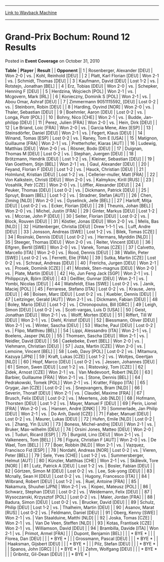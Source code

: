 
---
[Link to Wayback Machine](https://web.archive.org/web/20211022105731/https://magic.wizards.com/en/articles/archive/event-coverage/grand-prix-bochum-round-12-results-2010-10-31)

[_metadata_:description]:- "TablePlayerResult Opponent 1Rosenberger, Alexander [DEU]Won 2-0vs.Kohl, Reinhold [DEU] 2Platt, Karl Florian [DEU]Won 2-1vs.Schmidt, Thomas [DEU] 3Kaufmann, David [DEU]Lost 1-2vs.Rotstejn, Jonathan [BEL] 4Erz, Tobias [DEU]Won 2-0vs.Schepker, Henning F [DEU] 5Herdzina, Wojciech [POL]Won 2-1vs.Mcgovern, Mark [IRL] 6Konieczny, Dominik S [POL]Won 2-1vs.Abou Omar, Ashraf [DEU]"
[_metadata_:generator]:- "Drupal 7 (http://drupal.org)"
[_metadata_:node]:- "446241"
[_metadata_:publish_date]:- "2010-10-31"
[_metadata_:source]:- "div-main-content"
[_metadata_:title]:- "Grand-Prix Bochum: Round 12 Results"
[_metadata_:wayback_capture_timestamp]:- "2021-10-22 10:57:31"
[_metadata_:wayback_raw_url]:- "https://web.archive.org/web/20211022105731id_/https://magic.wizards.com/en/articles/archive/event-coverage/grand-prix-bochum-round-12-results-2010-10-31"
[_metadata_:wayback_url]:- "https://magic.wizards.com/en/articles/archive/event-coverage/grand-prix-bochum-round-12-results-2010-10-31"
---


Grand-Prix Bochum: Round 12 Results
===================================



 Posted in **Event Coverage**
 on October 31, 2010 












 **Table** | **Player** | **Result** |  | **Opponent** ||  1 | Rosenberger, Alexander [DEU] | Won 2-0 | vs. | Kohl, Reinhold [DEU] |
|  2 | Platt, Karl Florian [DEU] | Won 2-1 | vs. | Schmidt, Thomas [DEU] |
|  3 | Kaufmann, David [DEU] | Lost 1-2 | vs. | Rotstejn, Jonathan [BEL] |
|  4 | Erz, Tobias [DEU] | Won 2-0 | vs. | Schepker, Henning F [DEU] |
|  5 | Herdzina, Wojciech [POL] | Won 2-1 | vs. | Mcgovern, Mark [IRL] |
|  6 | Konieczny, Dominik S [POL] | Won 2-1 | vs. | Abou Omar, Ashraf [DEU] |
|  7 | Zimmermann 9051115592, [DEU] | Lost 0-2 | vs. | Steinborn, Robin [DEU] |
|  8 | Harding, Oyvind [NOR] | Won 2-0 | vs. | Thaler, Sebastian [DEU] |
|  9 | Boehmler, Aaron [DEU] | Lost 0-2 | vs. | Longa, Piotr [POL] |
|  10 | Bohny, Nico [CHE] | Won 2-1 | vs. | Budde, Jan-philipp [DEU] |
|  11 | Perez, Julien [FRA] | Won 2-0 | vs. | Hein, Dirk [DEU] |
|  12 | Le Briand, Loic [FRA] | Won 2-0 | vs. | Garcia Mene, Alex [ESP] |
|  13 | Steinsdörfer, Daniel [DEU] | Won 2-1 | vs. | Fegert, Klaus [DEU] |
|  14 | Winand, Tomas [ESP] | Lost 0-2 | vs. | Raney, Tom E [USA] |
|  15 | Matignon, Guillaume [FRA] | Won 2-1 | vs. | Pretterhofer, Kiaras [AUT] |
|  16 | Ludewig, Matthias [DEU] | Won 2-0 | vs. | Rösner, Bodo [DEU] |
|  17 | Duignan, Thomas M [DEU] | Lost 0-2 | vs. | Stephan, Juergen [DEU] |
|  18 | Brötzmann, Hendrik [DEU] | Lost 1-2 | vs. | Kleiner, Sebastian [DEU] |
|  19 | Van Goethem, Stijn [BEL] | Won 2-1 | vs. | Gaul, Alexander [DEU] |
|  20 | Feyand, Florian F [DEU] | Lost 1-2 | vs. | Hauck, Christian [DEU] |
|  21 | Holmlund, Kristian [DEU] | Lost 1-2 | vs. | Cellerier-muller, Matt [FRA] |
|  22 | Von Kalkstein, Christi [DEU] | Won 2-0 | vs. | Kalmykov, Kirill [RUS] |
|  23 | Vosahlik, Petr [CZE] | Won 2-0 | vs. | Löffler, Alexander [DEU] |
|  24 | Peuker, Thomas [DEU] | Lost 0-2 | vs. | Dickmann, Patrick [DEU] |
|  25 | Spruyt, Braam [BEL] | Lost 1-2 | vs. | Stradner, Stefan [AUT] |
|  26 | Chen, Ziming [NLD] | Won 2-0 | vs. | Gyselinck, Jelle [BEL] |
|  27 | Harloff, Mitja [DEU] | Lost 0-2 | vs. | Ecker, Florian [DEU] |
|  28 | Theunis, Johan [BEL] | Won 2-0 | vs. | Michel, Justin [FRA] |
|  29 | Ginter, Markus [DEU] | Lost 1-2 | vs. | Mccrae, John P [DEU] |
|  30 | Seiter, Florian [DEU] | Lost 0-2 | vs. | Block, Rouven [DEU] |
|  31 | Köstler, Jonas [DEU] | Won 2-0 | vs. | Melis, Bas [NLD] |
|  32 | Hüttenberger, Christia [DEU] | Drew 1-1-1 | vs. | Luff, Andre [DEU] |
|  33 | Jonsson, Andreas [SWE] | Lost 1-2 | vs. | Bilek, Tomas [CZE] |
|  34 | Rosinski, Dennis [DEU] | Lost 0-2 | vs. | Hermans, Myrddin [NLD] |
|  35 | Steeger, Thomas [DEU] | Won 2-0 | vs. | Reiter, Vincent [DEU] |
|  36 | Elfgren, Bertil [SWE] | Won 2-0 | vs. | Vanek, Tomas [CZE] |
|  37 | Calvetto, Marcello [ITA] | Won 2-0 | vs. | Rood, Dennis [DEU] |
|  38 | Wallin, Peter [SWE] | Lost 0-2 | vs. | Ferretti, Elie [FRA] |
|  39 | Sutka, Martin [CZE] | Lost 0-2 | vs. | Schraut, Andreas [DEU] |
|  40 | Frerichs, Jurgen [DEU] | Won 2-1 | vs. | Prosek, Dominik [CZE] |
|  41 | Mostek, Sten-magnus [DEU] | Won 2-0 | vs. | Plate, Martin [DEU] |
|  42 | Ho, Jun Feng Jack [SGP] | Won 2-1 | vs. | Philippczyk, Björn [DEU] |
|  43 | Geißler, Gunnar [DEU] | Won 2-1 | vs. | Yombi, Nicolas [DEU] |
|  44 | Watsfeldt, Elias [SWE] | Lost 0-2 | vs. | Janik, Maciej [POL] |
|  45 | Ferrarese, Stefano [ITA] | Lost 0-2 | vs. | Krause, Jens [DEU] |
|  46 | Boisen, Marc [DEU] | Lost 0-2 | vs. | Kuebler, Dennis [DEU] |
|  47 | Leitzinger, Gerald [AUT] | Won 2-1 | vs. | Dickmann, Fabian [DEU] |
|  48 | Boley, Mario [DEU] | Lost 1-2 | vs. | Chronopoulos, Bill [GRC] |
|  49 | Leigh, Simon [DEU] | Lost 0-2 | vs. | Scott-vargas, Luis D [USA] |
|  50 | Geist, Jonathan [DEU] | Won 2-1 | vs. | Wolff, Morten [DEU] |
|  51 | Riffert, Till W [DEU] | Won 2-1 | vs. | Diehl, Kristof [DEU] |
|  52 | Biessmann, Oliver [DEU] | Won 2-1 | vs. | Winter, Sascha [DEU] |
|  53 | Wache, Paul [DEU] | Lost 0-2 | vs. | Flipo, Matthieu [BEL] |
|  54 | Lippi, Alessandro [ITA] | Won 2-1 | vs. | Boelens, Jasper [NLD] |
|  55 | Thomsen, Sascha [DEU] | Won 2-1 | vs. | Neidler, David [DEU] |
|  56 | Caekebeke, Evert [BEL] | Won 2-0 | vs. | Viehmann, Christian [DEU] |
|  57 | Juza, Martin [CZE] | Won 2-0 | vs. | Lemoine, Vincent [BEL] |
|  58 | Loeb, Davy [POL] | Lost 0-2 | vs. | Mitamura, Kazuya [JPN] |
|  59 | Kraft, Lukas [CZE] | Lost 1-2 | vs. | Woltjes, Geertjan [NLD] |
|  60 | Hopf, Marco [DEU] | Lost 0-2 | vs. | Jessen, Johannes [DEU] |
|  61 | Simon, Swen [DEU] | Lost 1-2 | vs. | Ristovský, Tom [CZE] |
|  62 | Zidek, Arnost [CZE] | Won 2-1 | vs. | Van Medevoort, Robert [NLD] |
|  63 | Barbier, Guillaume [FRA] | Won 2-1 | vs. | Stone, Dennis [BEL] |
|  64 | Pedrakowski, Tomek [POL] | Won 2-1 | vs. | Kratter, Filippo [ITA] |
|  65 | Grygar, Jan [CZE] | Lost 0-2 | vs. | Snepvangers, Bram [NLD] |
|  66 | Severin, Thoralf [DEU] | Won 2-1 | vs. | Claudel, Maxime [FRA] |
|  67 | Brusch, Felix [DEU] | Lost 0-2 | vs. | Meertens, Job [NLD] |
|  68 | Hofmann, Thorsten [DEU] | Lost 1-2 | vs. | Mayer, Manuel F [DEU] |
|  69 | Perin, Lionel [FRA] | Won 2-0 | vs. | Hansen, André [DNK] |
|  70 | Sommerlade, Jan Philip [DEU] | Won 2-1 | vs. | Do Anh, David [CZE] |
|  71 | Faber, Manuel [DEU] | Lost 0-2 | vs. | Maurer, Lukas [DEU] |
|  72 | Hufen, Emile [NLD] | Lost 0-2 | vs. | Zhang, Yin [LUX] |
|  73 | Boness, Michel-andrej [DEU] | Won 2-1 | vs. | Bruker, Max-wilhelm [DEU] |
|  74 | Orsini Jones, Matteo [DEU] | Won 2-0 | vs. | Tuduri, Ricard [ESP] |
|  75 | Burgold, Lino [DEU] | Won 2-1 | vs. | Valkeneers, Tom [BEL] |
|  76 | Figura, Christian F [AUT] | Won 2-0 | vs. | De Wael, Tom [BEL] |
|  77 | Boer, Robbin [NLD] | Won 2-1 | vs. | Vazquez, Francisco Fid [ESP] |
|  78 | Nordahl, Andreas [NOR] | Lost 0-2 | vs. | Vieren, Peter [BEL] |
|  79 | Sele, Yves [CHE] | Lost 1-2 | vs. | Summersberger, Helmut [AUT] |
|  80 | Künzler, Matthias [CHE] | Won 2-1 | vs. | Skålevik, Tore [NOR] |
|  81 | Lutz, Patrick A [DEU] | Lost 1-2 | vs. | Bosler, Fabian [DEU] |
|  82 | Görtzen, Simon M [DEU] | Lost 0-2 | vs. | Lee, Sok-yong [DEU] |
|  83 | Mcnally, Sean H [DEU] | Lost 0-2 | vs. | Hugony, Francesco [ITA] |
|  84 | Wilbrand, Robert [DEU] | Lost 1-2 | vs. | Ruel, Antoine [FRA] |
|  85 | Nakamura, Shuuhei [JPN] | Won 2-1 | vs. | Kopec, Mateusz [POL] |
|  86 | Schwarz, Stephan [DEU] | Lost 0-2 | vs. | Weidemann, Felix [DEU] |
|  87 | Wysoczanski, Krzysztof [POL] | Lost 0-2 | vs. | Maier, Jordan [FRA] |
|  88 | Badura, Simon [DEU] | Lost 0-2 | vs. | Brucker, David [DEU] |
|  89 | Schulz, Philip [DEU] | Lost 1-2 | vs. | Thalheim, Martin [DEU] |
|  90 | Asanov, Marat [RUS] | Lost 0-2 | vs. | Feldmann, Daniel [DEU] |
|  91 | Oberg, Kenny [SWE] | Won 2-1 | vs. | Van Staalduine, Matthi [NLD] |
|  92 | Joska, Tomas [CZE] | Won 2-1 | vs. | Van De Veen, Steffen [NLD] |
|  93 | Kotas, Frantisek [CZE] | Won 2-1 | vs. | Williamson, David [DEU] |
|  94 | Brambilla, Davide [ITA] | Won 2-1 | vs. | Primot, Armel [FRA] |
|  | Dupont, Benjamin [BEL] |  |  | \* BYE \* |
|  | Florea, Dan [DEU] |  |  | \* BYE \* |
|  | Grossmann, Pascal [DEU] |  |  | \* BYE \* |
|  | Haaksman, Gijsbert [DEU] |  |  | \* BYE \* |
|  | Pilz, Stefan [DEU] |  |  | \* BYE \* |
|  | Spanos, John [GRC] |  |  | \* BYE \* |
|  | Zehm, Wolfgang [DEU] |  |  | \* BYE \* |
|  | Gribnitz, Gil-Dean [DEU] |  |  | \* BYE \* |







